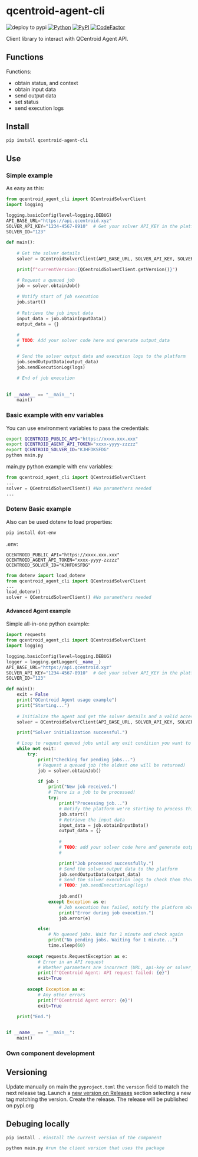 # qcentroid-agent-cli

![deploy to pypi](https://github.com/QCentroid/qcentroid-agent-cli/actions/workflows/publish.yml/badge.svg)
[![Python](https://img.shields.io/pypi/pyversions/qcentroid-agent-cli.svg)](https://badge.fury.io/py/qcentroid-agent-cli)
[![PyPI](https://badge.fury.io/py/qcentroid-agent-cli.svg)](https://badge.fury.io/py/qcentroid-agent-cli)
 [![CodeFactor](https://www.codefactor.io/repository/github/qcentroid/qcentroid-agent-cli/badge)](https://www.codefactor.io/repository/github/qcentroid/qcentroid-agent-cli)
 
Client library to interact with QCentroid Agent API.



## Functions


Functions:
* obtain status, and context
* obtain input data 
* send output data
* set status
* send execution logs

## Install

```bash
pip install qcentroid-agent-cli
```


## Use

### Simple example

As easy as this:

```python
from qcentroid_agent_cli import QCentroidSolverClient
import logging

logging.basicConfig(level=logging.DEBUG)
API_BASE_URL="https://api.qcentroid.xyz"
SOLVER_API_KEY="1234-4567-8910"  # Get your solver API_KEY in the platform dashboard
SOLVER_ID="123"

def main():
    
    # Get the solver details
    solver = QCentroidSolverClient(API_BASE_URL, SOLVER_API_KEY, SOLVER_ID)

    print(f"currentVersion:{QCentroidSolverClient.getVersion()}")

    # Request a queued job
    job = solver.obtainJob()
    
    # Notify start of job execution
    job.start()
    
    # Retrieve the job input data
    input_data = job.obtainInputData()
    output_data = {} 

    #
    # TODO: Add your solver code here and generate output_data
    #

    # Send the solver output data and execution logs to the platform
    job.sendOutputData(output_data)
    job.sendExecutionLog(logs)

    # End of job execution
    
    
if __name__ == "__main__":
    main() 
```

### Basic example with env variables

You can use environment variables to pass the credentials:
```bash
export QCENTROID_PUBLIC_API="https://xxxx.xxx.xxx"
export QCENTROID_AGENT_API_TOKEN="xxxx-yyyy-zzzzz"
export QCENTROID_SOLVER_ID="KJHFDKSFDG"
python main.py
```

main.py python example with env variables:
```python
from qcentroid_agent_cli import QCentroidSolverClient
...
solver = QCentroidSolverClient() #No paramethers needed
...
```


### Dotenv Basic example

Also can be used dotenv to load properties:
```bash
pip install dot-env
```

.env:
```
QCENTROID_PUBLIC_API="https://xxxx.xxx.xxx"
QCENTROID_AGENT_API_TOKEN="xxxx-yyyy-zzzzz"
QCENTROID_SOLVER_ID="KJHFDKSFDG"
```

```python
from dotenv import load_dotenv
from qcentroid_agent_cli import QCentroidSolverClient
...
load_dotenv()
solver = QCentroidSolverClient() #No paramethers needed
```

#### Advanced Agent example

Simple all-in-one python example:
```python
import requests
from qcentroid_agent_cli import QCentroidSolverClient
import logging

logging.basicConfig(level=logging.DEBUG)
logger = logging.getLogger(__name__)
API_BASE_URL="https://api.qcentroid.xyz"
SOLVER_API_KEY="1234-4567-8910"  # Get your solver API_KEY in the platform dashboard
SOLVER_ID="123"

def main():
    exit = False
    print("QCentroid Agent usage example")
    print("Starting...")
    
    # Initialize the agent and get the solver details and a valid access token
    solver = QCentroidSolverClient(API_BASE_URL, SOLVER_API_KEY, SOLVER_ID)

    print("Solver initialization successful.")

    # Loop to request queued jobs until any exit condition you want to set
    while not exit:
        try:
            print("Checking for pending jobs...")
            # Request a queued job (the oldest one will be returned)
            job = solver.obtainJob()

            if job :
                print("New job received.")
                # There is a job to be processed!
                try:
                    print("Processing job...")
                    # Notify the platform we're starting to process this job
                    job.start()
                    # Retrieve the input data
                    input_data = job.obtainInputData()
                    output_data = {} 
                    
                    #
                    # TODO: add your solver code here and generate output_data
                    #

                    print("Job processed successfully.")
                    # Send the solver output data to the platform
                    job.sendOutputData(output_data)
                    # Send the solver execution logs to check them thorugh the platform dashboard
                    # TODO: job.sendExecutionLog(logs)
                    
                    job.end()              
                except Exception as e:
                    # Job execution has failed, notify the platform about the error
                    print("Error during job execution.")
                    job.error(e)

            else:        
                # No queued jobs. Wait for 1 minute and check again
                print("No pending jobs. Waiting for 1 minute...")
                time.sleep(60)
            
        except requests.RequestException as e:
            # Error in an API request
            # Whether parameters are incorrect (URL, api-key or solver_id), or there are connectivity issues
            print(f"QCentroid Agent: API request failed: {e}")
            exit=True
            
        except Exception as e:
            # Any other errors
            print(f"QCentroid Agent error: {e}")
            exit=True
            
    print("End.")


if __name__ == "__main__":
    main()

```
### Own component development


## Versioning

Update manually on main the `pyproject.toml` the `version` field to match the next release tag. Launch a [new version on Releases](https://github.com/QCentroid/qcentroid-agent-cli/releases/new) section selecting a new tag matching the version. Create the release. The release will be published on pypi.org


## Debuging locally

```bash
pip install . #install the current version of the component

python main.py #run the client version that uses the package
```

